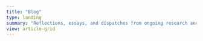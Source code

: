 ```yaml
---
title: "Blog"
type: landing
summary: "Reflections, essays, and dispatches from ongoing research and climate justice work."
view: article-grid
---
```

